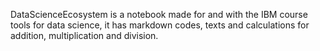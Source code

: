 DataScienceEcosystem is a notebook made for and with the IBM course tools for data science, it has markdown codes, texts and calculations for addition, multiplication and division.
